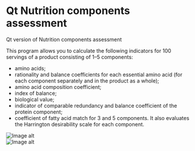 # Qt Nutrition components assessment  

Qt version of Nutrition components assessment  

This program allows you to calculate the following indicators for 100 servings of a product consisting of 1–5 components: 
- amino acids; 
- rationality and balance coefficients for each essential amino acid (for each component separately and in the product as a whole);
- amino acid composition coefficient; 
- index of balance;
- biological value; 
- indicator of comparable redundancy and balance coefficient of the protein component; 
- coefficient of fatty acid match for 3 and 5 components.
It also evaluates the Harrington desirability scale for each component.

 ![Image alt](https://github.com/v43d3rm4k4r/QtNutrition_components_assessment/raw/master/Images/image1.png)  
 ![Image alt](https://github.com/v43d3rm4k4r/QtNutrition_components_assessment/raw/master/Images/image2.png)


